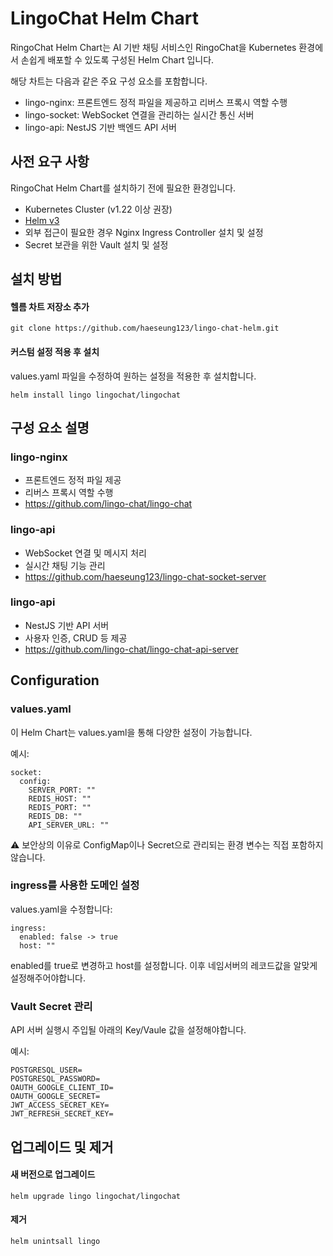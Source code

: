 # LingoChat Helm Chart

RingoChat Helm Chart는 AI 기반 채팅 서비스인 RingoChat을 Kubernetes 환경에서 손쉽게 배포할 수 있도록 구성된 Helm Chart 입니다.

해당 차트는 다음과 같은 주요 구성 요소를 포함합니다.

- lingo-nginx: 프론트엔드 정적 파일을 제공하고 리버스 프록시 역할 수행
- lingo-socket: WebSocket 연결을 관리하는 실시간 통신 서버
- lingo-api: NestJS 기반 백엔드 API 서버

## 사전 요구 사항

RingoChat Helm Chart를 설치하기 전에 필요한 환경입니다.

- Kubernetes Cluster (v1.22 이상 권장)
- [Helm v3](https://helm.sh/docs/intro/install/)
- 외부 접근이 필요한 경우 Nginx Ingress Controller 설치 및 설정
- Secret 보관을 위한 Vault 설치 및 설정

## 설치 방법

#### 헬름 차트 저장소 추가

```
git clone https://github.com/haeseung123/lingo-chat-helm.git
```

#### 커스텀 설정 적용 후 설치

values.yaml 파일을 수정하여 원하는 설정을 적용한 후 설치합니다.

```
helm install lingo lingochat/lingochat
```

## 구성 요소 설명

### lingo-nginx

- 프론트엔드 정적 파일 제공
- 리버스 프록시 역할 수행
- https://github.com/lingo-chat/lingo-chat

### lingo-api

- WebSocket 연결 및 메시지 처리
- 실시간 채팅 기능 관리
- https://github.com/haeseung123/lingo-chat-socket-server

### lingo-api

- NestJS 기반 API 서버
- 사용자 인증, CRUD 등 제공
- https://github.com/lingo-chat/lingo-chat-api-server

## Configuration

### values.yaml

이 Helm Chart는 values.yaml을 통해 다양한 설정이 가능합니다.

예시:

```
socket:
  config:
    SERVER_PORT: ""
    REDIS_HOST: ""
    REDIS_PORT: ""
    REDIS_DB: ""
    API_SERVER_URL: ""
```

⚠️ 보안상의 이유로 ConfigMap이나 Secret으로 관리되는 환경 변수는 직접 포함하지 않습니다.

### ingress를 사용한 도메인 설정

values.yaml을 수정합니다:

```
ingress:
  enabled: false -> true
  host: ""
```

enabled를 true로 변경하고 host를 설정합니다. 이후 네임서버의 레코드값을 알맞게 설정해주어야합니다.

### Vault Secret 관리

API 서버 실행시 주입될 아래의 Key/Vaule 값을 설정해야합니다.

예시:

```
POSTGRESQL_USER=
POSTGRESQL_PASSWORD=
OAUTH_GOOGLE_CLIENT_ID=
OAUTH_GOOGLE_SECRET=
JWT_ACCESS_SECRET_KEY=
JWT_REFRESH_SECRET_KEY=
```

## 업그레이드 및 제거

#### 새 버전으로 업그레이드

```
helm upgrade lingo lingochat/lingochat
```

#### 제거

```
helm unintsall lingo
```
